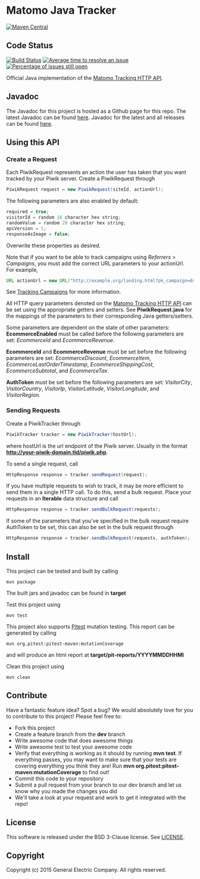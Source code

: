 Matomo Java Tracker
================

[![Maven Central](https://maven-badges.herokuapp.com/maven-central/org.piwik.java.tracking/matomo-java-tracker/badge.svg?style=flat)](https://maven-badges.herokuapp.com/maven-central/org.piwik.java.tracking/matomo-java-tracker)
## Code Status
[![Build Status](https://travis-ci.org/matomo-org/matomo-java-tracker.svg?branch=master)](https://travis-ci.org/matomo-org/matomo-java-tracker)
[![Average time to resolve an issue](https://isitmaintained.com/badge/resolution/matomo-org/matomo-java-tracker.svg)](https://isitmaintained.com/project/matomo-org/matomo-java-tracker "Average time to resolve an issue")
[![Percentage of issues still open](https://isitmaintained.com/badge/open/matomo-org/matomo-java-tracker.svg)](https://isitmaintained.com/project/matomo-org/matomo-java-tracker "Percentage of issues still open")

Official Java implementation of the [Matomo Tracking HTTP API](https://developer.matomo.org/api-reference/tracking-api).

## Javadoc
The Javadoc for this project is hosted as a Github page for this repo. The latest Javadoc can be found [here](https://matomo-org.github.io/matomo-java-tracker/javadoc/HEAD/index.html). Javadoc for the latest and all releases can be found [here](https://matomo-org.github.io/matomo-java-tracker/javadoc/index.html).

## Using this API
### Create a Request
Each PiwikRequest represents an action the user has taken that you want tracked by your Piwik server.  Create a PiwikRequest through
```java
PiwikRequest request = new PiwikRequest(siteId, actionUrl);
```

The following parameters are also enabled by default:

```java
required = true;
visitorId = random 16 character hex string;
randomValue = random 20 character hex string;
apiVersion = 1;
responseAsImage = false;
```

Overwrite these properties as desired.

Note that if you want to be able to track campaigns using <em>Referrers &gt; Campaigns</em>, you must add the correct URL parameters to your actionUrl. For example, 
```java
URL actionUrl = new URL("http://example.org/landing.html?pk_campaign=Email-Nov2011&pk_kwd=LearnMore");
```
See [Tracking Campaigns](https://matomo.org/docs/tracking-campaigns/) for more information. 

All HTTP query parameters denoted on the [Matomo Tracking HTTP API](https://developer.matomo.org/api-reference/tracking-api) can be set using the appropriate getters and setters. See <strong>PiwikRequest.java</strong> for the mappings of the parameters to their corresponding Java getters/setters.

Some parameters are dependent on the state of other parameters:
<strong>EcommerceEnabled</strong> must be called before the following parameters are set: <em>EcommerceId</em> and <em>EcommerceRevenue</em>.

<strong>EcommerceId</strong> and <strong>EcommerceRevenue</strong> must be set before the following parameters are set:  <em>EcommerceDiscount</em>, <em>EcommerceItem</em>, <em>EcommerceLastOrderTimestamp</em>, <em>EcommerceShippingCost</em>, <em>EcommerceSubtotal</em>, and <em>EcommerceTax</em>.

<strong>AuthToken</strong> must be set before the following parameters are set: <em>VisitorCity</em>, <em>VisitorCountry</em>, <em>VisitorIp</em>, <em>VisitorLatitude</em>, <em>VisitorLongitude</em>, and <em>VisitorRegion</em>.

### Sending Requests
Create a PiwikTracker through
```java
PiwikTracker tracker = new PiwikTracker(hostUrl);
```
where hostUrl is the url endpoint of the Piwik server.  Usually in the format <strong>http://your-piwik-domain.tld/piwik.php</strong>.

To send a single request, call
```java
HttpResponse response = tracker.sendRequest(request);
```

If you have multiple requests to wish to track, it may be more efficient to send them in a single HTTP call.  To do this, send a bulk request.  Place your requests in an <strong>Iterable</strong> data structure and call
```java
HttpResponse response = tracker.sendBulkRequest(requests);
```
If some of the parameters that you've specified in the bulk request require AuthToken to be set, this can also be set in the bulk request through
```java
HttpResponse response = tracker.sendBulkRequest(requests, authToken);
```
## Install
This project can be tested and built by calling
```shell
mvn package
```
The built jars and javadoc can be found in <strong>target</strong>

Test this project using
```shell
mvn test
```

This project also supports [Pitest](http://pitest.org/) mutation testing.  This report can be generated by calling
```shell
mvn org.pitest:pitest-maven:mutationCoverage
```
and will produce an html report at <strong>target/pit-reports/YYYYMMDDHHMI</strong>

Clean this project using
```shell
mvn clean
```

## Contribute
Have a fantastic feature idea?  Spot a bug?  We would absolutely love for you to contribute to this project!  Please feel free to:

* Fork this project
* Create a feature branch from the <strong>dev</strong> branch
* Write awesome code that does awesome things
* Write awesome test to test your awesome code
* Verify that everything is working as it should by running <strong>mvn test</strong>.  If everything passes, you may want to make sure that your tests are covering everything you think they are!  Run <strong>mvn org.pitest:pitest-maven:mutationCoverage</strong> to find out!
* Commit this code to your repository
* Submit a pull request from your branch to our dev branch and let us know why you made the changes you did
* We'll take a look at your request and work to get it integrated with the repo!

## License
This software is released under the BSD 3-Clause license. See [LICENSE](LICENSE).

## Copyright
Copyright (c) 2015 General Electric Company. All rights reserved.
